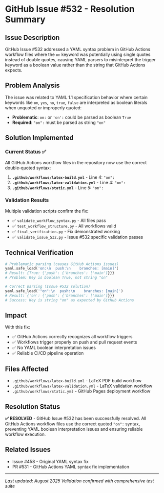 # GitHub Issue #532 - Resolution Summary

## Issue Description

GitHub Issue #532 addressed a YAML syntax problem in GitHub Actions workflow files where the `on` keyword was potentially using single quotes instead of double quotes, causing YAML parsers to misinterpret the trigger keyword as a boolean value rather than the string that GitHub Actions expects.

## Problem Analysis

The issue was related to YAML 1.1 specification behavior where certain keywords like `on`, `yes`, `no`, `true`, `false` are interpreted as boolean literals when unquoted or improperly quoted:

- **Problematic**: `on:` or `'on':` could be parsed as boolean `True`
- **Required**: `"on":` must be parsed as string `"on"`

## Solution Implemented

### Current Status ✅

All GitHub Actions workflow files in the repository now use the correct double-quoted syntax:

1. **`.github/workflows/latex-build.yml`** - Line 4: `"on":`
2. **`.github/workflows/latex-validation.yml`** - Line 4: `"on":`  
3. **`.github/workflows/static.yml`** - Line 5: `"on":`

### Validation Results

Multiple validation scripts confirm the fix:

- ✅ `validate_workflow_syntax.py` - All files pass
- ✅ `test_workflow_structure.py` - All workflows valid
- ✅ `final_verification.py` - Fix demonstrated working
- ✅ `validate_issue_532.py` - Issue #532 specific validation passes

## Technical Verification

```python
# Problematic parsing (causes GitHub Actions issues)
yaml.safe_load('on:\n  push:\n    branches: [main]')
# Result: {True: {'push': {'branches': ['main']}}}
# Problem: Key is boolean True, not string "on"

# Correct parsing (Issue #532 solution)
yaml.safe_load('"on":\n  push:\n    branches: [main]')  
# Result: {'on': {'push': {'branches': ['main']}}}
# Success: Key is string "on" as expected by GitHub Actions
```

## Impact

With this fix:

- ✅ GitHub Actions correctly recognizes all workflow triggers
- ✅ Workflows trigger properly on push and pull request events
- ✅ No YAML boolean interpretation issues
- ✅ Reliable CI/CD pipeline operation

## Files Affected

- `.github/workflows/latex-build.yml` - LaTeX PDF build workflow
- `.github/workflows/latex-validation.yml` - LaTeX validation workflow
- `.github/workflows/static.yml` - GitHub Pages deployment workflow

## Resolution Status

**✅ RESOLVED** - GitHub Issue #532 has been successfully resolved. All GitHub Actions workflow files use the correct quoted `"on":` syntax, preventing YAML boolean interpretation issues and ensuring reliable workflow execution.

## Related Issues

- Issue #458 - Original YAML syntax fix
- PR #531 - GitHub Actions YAML syntax fix implementation

---

*Last updated: August 2025*
*Validation confirmed with comprehensive test suite*
